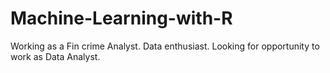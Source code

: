# Machine-Learning-with-R
Working as a Fin crime Analyst. Data enthusiast. Looking for opportunity to work as Data Analyst. 
